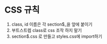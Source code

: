 # CSS 규칙

1. class, id 이름은 각 section$_을 앞에 붙이기
2. 부트스트렙 class로 css 조작 하지 말기
3. section$.css 로 만들고 styles.css에 import하기